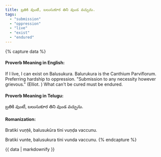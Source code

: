 ```yaml
---
title: బ్రతికి వుంటే, బలుసుకూర తిని వుండ వచ్చును.
tags:
  - "submission"
  - "oppression"
  - "live"
  - "exist"
  - "endured"
---
```


{% capture data %}
#### Proverb Meaning in English:
If I live, I can exist on Balusukura.
Balurukura is the Canthium Parviflorum.
Preferring hardship to oppression. "Submission to any necessity however grievous." (Elliot. )
What can't be cured must be endured.

#### Proverb Meaning in Telugu:
బ్రతికి వుంటే, బలుసుకూర తిని వుండ వచ్చును.

#### Romanization:
Bratiki vuṇṭē, balusukūra tini vuṇḍa vaccunu.

Bratiki vunte, balusukura tini vunda vaccunu.
{% endcapture %}

{{ data | markdownify }}

